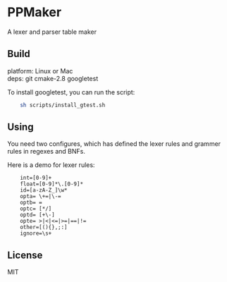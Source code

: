 PPMaker
============

A lexer and parser table maker  

## Build

platform: Linux or Mac   
deps: git cmake-2.8 googletest  

To install googletest, you can run the script:
```sh
    sh scripts/install_gtest.sh
```


## Using

You need two configures, which has defined the lexer rules and grammer rules in regexes and BNFs.  

Here is a demo for lexer rules:
```
    int=[0-9]+
    float=[0-9]*\.[0-9]*
    id=[a-zA-Z_]\w*
    opta= \+=|\-=
    optb= =
    optc= [*/]
    optd= [+\-]
    opte= >|<|<=|>=|==|!=
    other=[(){},;:]
    ignore=\s+
```

## License

MIT
